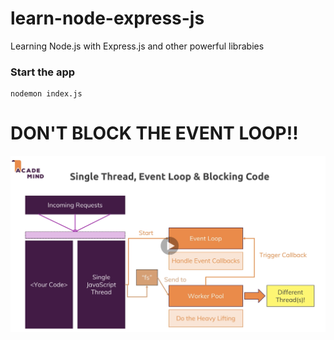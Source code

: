 # learn-node-express-js
Learning Node.js with Express.js and other powerful librabies


### Start the app
```
nodemon index.js
```

# DON'T BLOCK THE EVENT LOOP!!
![event-loop](meta/event-loop.png)